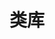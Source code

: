 <!--
 * @Author: xr
 * @Date: 2021-03-22 16:18:30
 * @LastEditors: xr
 * @LastEditTime: 2021-03-22 16:18:43
 * @version: v1.0.0
 * @Descripttion: 功能说明
 * @FilePath: \ui\src\libs\readme.md
-->
# 类库